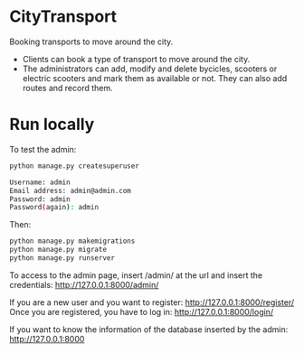 # CityTransport

Booking transports to move around the city.

- Clients can book a type of transport to move around the city.
- The administrators can add, modify and delete bycicles, scooters or electric scooters and mark them as available or not. They can also add routes and record them.

# Run locally

To test the admin:
```bash
python manage.py createsuperuser

Username: admin
Email address: admin@admin.com
Password: admin
Password(again): admin

```
Then:
```bash
python manage.py makemigrations
python manage.py migrate
python manage.py runserver
```

To access to the admin page, insert /admin/ at the url and insert the credentials:
http://127.0.0.1:8000/admin/


If you are a new user and you want to register: http://127.0.0.1:8000/register/
Once you are registered, you have to log in: http://127.0.0.1:8000/login/

If you want to know the information of the database inserted by the admin: http://127.0.0.1:8000
